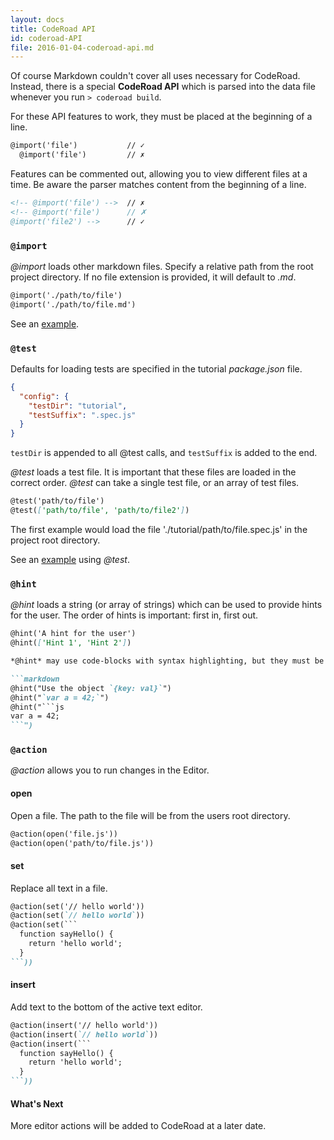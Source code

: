 ```yaml
---
layout: docs
title: CodeRoad API
id: coderoad-API
file: 2016-01-04-coderoad-api.md
---
```


Of course Markdown couldn't cover all uses necessary for CodeRoad. Instead, there is a special **CodeRoad API** which is parsed into the data file whenever you run `> coderoad build`.

For these API features to work, they must be placed at the beginning of a line.

```markdown
@import('file')           // ✓
  @import('file')         // ✗
```

Features can be commented out, allowing you to view different files at a time. Be aware the parser matches content from the beginning of a line.

```markdown
<!-- @import('file') -->  // ✗
<!-- @import('file')      // ✗
@import('file2') -->      // ✓
```

### `@import`

*@import* loads other markdown files. Specify a relative path from the root project directory. If no file extension is provided, it will default to *.md*.

```markdown
@import('./path/to/file')
@import('./path/to/file.md')
```

See an [example](https://github.com/coderoad/coderoad-functional-school/blob/master/tutorial/tutorial.md).


### `@test`

Defaults for loading tests are specified in the tutorial *package.json* file.

```json
{
  "config": {
    "testDir": "tutorial",    
    "testSuffix": ".spec.js"  
  }
}
```

`testDir` is appended to all @test calls, and `testSuffix` is added to the end.

*@test* loads a test file. It is important that these files are loaded in the correct order. *@test* can take a single test file, or an array of test files.

```markdown
@test('path/to/file')
@test(['path/to/file', 'path/to/file2'])
```

The first example would load the file './tutorial/path/to/file.spec.js' in the project root directory.

See an [example](https://github.com/coderoad/coderoad-functional-school/blob/master/tutorial/1/01/filter.md) using *@test*.

### `@hint`

*@hint* loads a string (or array of strings) which can be used to provide hints for the user. The order of hints is important: first in, first out.

```markdown
@hint('A hint for the user')
@hint(['Hint 1', 'Hint 2'])

*@hint* may use code-blocks with syntax highlighting, but they must be wrapped in quotes.

```markdown
@hint("Use the object `{key: val}`")
@hint("`var a = 42;`")
@hint("```js
var a = 42;
```")
```

### `@action`

*@action* allows you to run changes in the Editor.

#### open

Open a file. The path to the file will be from the users root directory.

```markdown
@action(open('file.js'))
@action(open('path/to/file.js'))
```

#### set

Replace all text in a file.

```markdown
@action(set('// hello world'))
@action(set(`// hello world`))
@action(set(```
  function sayHello() {
    return 'hello world';
  }
```))
```

#### insert

Add text to the bottom of the active text editor.

```markdown
@action(insert('// hello world'))
@action(insert(`// hello world`))
@action(insert(```
  function sayHello() {
    return 'hello world';
  }
```))
```

#### What's Next

More editor actions will be added to CodeRoad at a later date.
